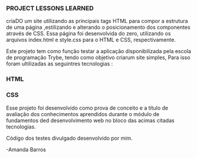 ### PROJECT LESSONS LEARNED

criaDO um site utilizando as principais tags HTML para compor a estrutura de uma página ,estilizando e alterando o posicionamento dos componentes através de CSS.
Essa página foi desenvolvida do zero, utilizando os arquivos index.html e style.css para o HTML e CSS, respectivamente.

Este projeto tem como função testar a aplicação disponibilizada pela escola de programação Trybe, tendo como objetivo criarum site simples, Para isso foram ultilizadas as seguintres tecnologias :

### HTML
### CSS
Esse projeto foi desenvolvido como prova de conceito e a título de avaliação dos conhecimentos aprendidos durante o módulo de fundamentos ded desenvolvimento web no bloco das acimas citadas tecnologias.

Código dos testes divulgado desenvolvido por mim.

-Amanda Barros